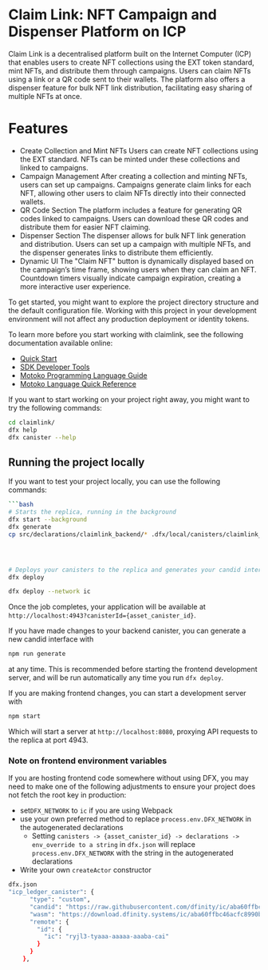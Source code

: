 # Claim Link: NFT Campaign and Dispenser Platform on ICP

Claim Link is a decentralised platform built on the Internet Computer (ICP) that enables users to create NFT collections using the EXT token standard, mint NFTs, and distribute them through campaigns. Users can claim NFTs using a link or a QR code sent to their wallets. The platform also offers a dispenser feature for bulk NFT link distribution, facilitating easy sharing of multiple NFTs at once.

# Features

- Create Collection and Mint NFTs
  Users can create NFT collections using the EXT standard.
  NFTs can be minted under these collections and linked to campaigns.
- Campaign Management
  After creating a collection and minting NFTs, users can set up campaigns.
  Campaigns generate claim links for each NFT, allowing other users to claim NFTs directly into their connected wallets.
- QR Code Section
  The platform includes a feature for generating QR codes linked to campaigns.
  Users can download these QR codes and distribute them for easier NFT claiming.
- Dispenser Section
  The dispenser allows for bulk NFT link generation and distribution.
  Users can set up a campaign with multiple NFTs, and the dispenser generates links to distribute them efficiently.
- Dynamic UI
  The "Claim NFT" button is dynamically displayed based on the campaign’s time frame, showing users when they can claim an NFT.
  Countdown timers visually indicate campaign expiration, creating a more interactive user experience.

To get started, you might want to explore the project directory structure and the default configuration file. Working with this project in your development environment will not affect any production deployment or identity tokens.

To learn more before you start working with claimlink, see the following documentation available online:

- [Quick Start](https://internetcomputer.org/docs/current/developer-docs/setup/deploy-locally)
- [SDK Developer Tools](https://internetcomputer.org/docs/current/developer-docs/setup/install)
- [Motoko Programming Language Guide](https://internetcomputer.org/docs/current/motoko/main/motoko)
- [Motoko Language Quick Reference](https://internetcomputer.org/docs/current/motoko/main/language-manual)

If you want to start working on your project right away, you might want to try the following commands:

```bash
cd claimlink/
dfx help
dfx canister --help
```

## Running the project locally

If you want to test your project locally, you can use the following commands:

````bash
```bash
# Starts the replica, running in the background
dfx start --background
dfx generate
cp src/declarations/claimlink_backend/* .dfx/local/canisters/claimlink_backend/




# Deploys your canisters to the replica and generates your candid interface
dfx deploy

dfx deploy --network ic
````

Once the job completes, your application will be available at `http://localhost:4943?canisterId={asset_canister_id}`.

If you have made changes to your backend canister, you can generate a new candid interface with

```bash
npm run generate
```

at any time. This is recommended before starting the frontend development server, and will be run automatically any time you run `dfx deploy`.

If you are making frontend changes, you can start a development server with

```bash
npm start
```

Which will start a server at `http://localhost:8080`, proxying API requests to the replica at port 4943.

### Note on frontend environment variables

If you are hosting frontend code somewhere without using DFX, you may need to make one of the following adjustments to ensure your project does not fetch the root key in production:

- set`DFX_NETWORK` to `ic` if you are using Webpack
- use your own preferred method to replace `process.env.DFX_NETWORK` in the autogenerated declarations
  - Setting `canisters -> {asset_canister_id} -> declarations -> env_override to a string` in `dfx.json` will replace `process.env.DFX_NETWORK` with the string in the autogenerated declarations
- Write your own `createActor` constructor

```bash
dfx.json
"icp_ledger_canister": {
      "type": "custom",
      "candid": "https://raw.githubusercontent.com/dfinity/ic/aba60ffbc46acfc8990bf4d5685c1360bd7026b9/rs/ledger_suite/icp/ledger.did",
      "wasm": "https://download.dfinity.systems/ic/aba60ffbc46acfc8990bf4d5685c1360bd7026b9/canisters/ledger-canister.wasm.gz",
      "remote": {
        "id": {
          "ic": "ryjl3-tyaaa-aaaaa-aaaba-cai"
        }
      }
    },
```